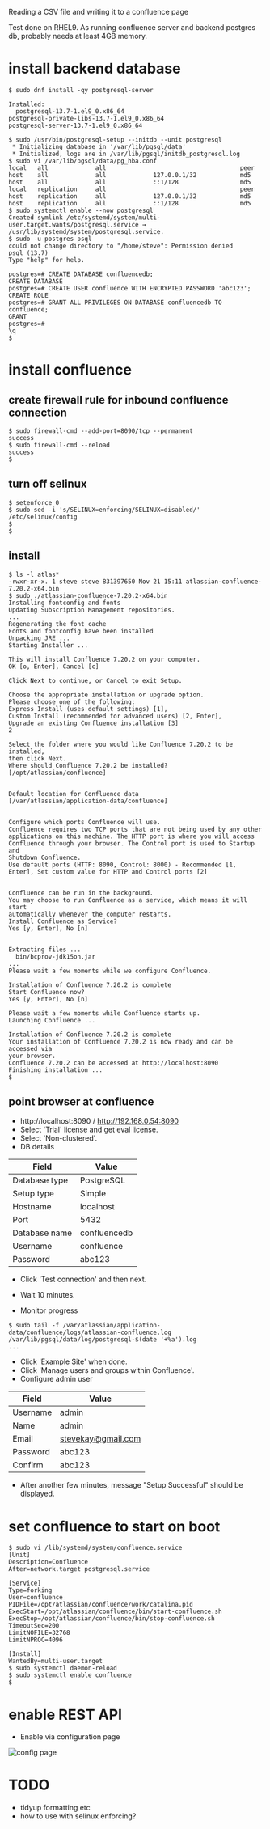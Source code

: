 Reading a CSV file and writing it to a confluence page

Test done on RHEL9.  As running confluence server and backend postgres db, probably needs at least 4GB memory.

# install backend database

```
$ sudo dnf install -qy postgresql-server

Installed:
  postgresql-13.7-1.el9_0.x86_64                             postgresql-private-libs-13.7-1.el9_0.x86_64                             postgresql-server-13.7-1.el9_0.x86_64

$ sudo /usr/bin/postgresql-setup --initdb --unit postgresql
 * Initializing database in '/var/lib/pgsql/data'
 * Initialized, logs are in /var/lib/pgsql/initdb_postgresql.log
$ sudo vi /var/lib/pgsql/data/pg_hba.conf
local   all             all                                     peer
host    all             all             127.0.0.1/32            md5
host    all             all             ::1/128                 md5
local   replication     all                                     peer
host    replication     all             127.0.0.1/32            md5
host    replication     all             ::1/128                 md5
$ sudo systemctl enable --now postgresql
Created symlink /etc/systemd/system/multi-user.target.wants/postgresql.service → /usr/lib/systemd/system/postgresql.service.
$ sudo -u postgres psql
could not change directory to "/home/steve": Permission denied
psql (13.7)
Type "help" for help.

postgres=# CREATE DATABASE confluencedb;
CREATE DATABASE
postgres=# CREATE USER confluence WITH ENCRYPTED PASSWORD 'abc123';
CREATE ROLE
postgres=# GRANT ALL PRIVILEGES ON DATABASE confluencedb TO confluence;
GRANT
postgres=#
\q
$
```

# install confluence

## create firewall rule for inbound confluence connection

```
$ sudo firewall-cmd --add-port=8090/tcp --permanent
success
$ sudo firewall-cmd --reload
success
$
```

## turn off selinux

```
$ setenforce 0
$ sudo sed -i 's/SELINUX=enforcing/SELINUX=disabled/' /etc/selinux/config
$
$
```

## install

```
$ ls -l atlas*
-rwxr-xr-x. 1 steve steve 831397650 Nov 21 15:11 atlassian-confluence-7.20.2-x64.bin
$ sudo ./atlassian-confluence-7.20.2-x64.bin
Installing fontconfig and fonts
Updating Subscription Management repositories.
...
Regenerating the font cache
Fonts and fontconfig have been installed
Unpacking JRE ...
Starting Installer ...

This will install Confluence 7.20.2 on your computer.
OK [o, Enter], Cancel [c]

Click Next to continue, or Cancel to exit Setup.

Choose the appropriate installation or upgrade option.
Please choose one of the following:
Express Install (uses default settings) [1],
Custom Install (recommended for advanced users) [2, Enter],
Upgrade an existing Confluence installation [3]
2

Select the folder where you would like Confluence 7.20.2 to be installed,
then click Next.
Where should Confluence 7.20.2 be installed?
[/opt/atlassian/confluence]


Default location for Confluence data
[/var/atlassian/application-data/confluence]


Configure which ports Confluence will use.
Confluence requires two TCP ports that are not being used by any other
applications on this machine. The HTTP port is where you will access
Confluence through your browser. The Control port is used to Startup and
Shutdown Confluence.
Use default ports (HTTP: 8090, Control: 8000) - Recommended [1, Enter], Set custom value for HTTP and Control ports [2]


Confluence can be run in the background.
You may choose to run Confluence as a service, which means it will start
automatically whenever the computer restarts.
Install Confluence as Service?
Yes [y, Enter], No [n]


Extracting files ...
  bin/bcprov-jdk15on.jar
...
Please wait a few moments while we configure Confluence.

Installation of Confluence 7.20.2 is complete
Start Confluence now?
Yes [y, Enter], No [n]

Please wait a few moments while Confluence starts up.
Launching Confluence ...

Installation of Confluence 7.20.2 is complete
Your installation of Confluence 7.20.2 is now ready and can be accessed via
your browser.
Confluence 7.20.2 can be accessed at http://localhost:8090
Finishing installation ...
$
```

## point browser at confluence

* http://localhost:8090 / http://192.168.0.54:8090
* Select 'Trial' license and get eval license.
* Select 'Non-clustered'.
* DB details

|Field|Value|
|---|---| 
|Database type|PostgreSQL|
|Setup type|Simple|
|Hostname|localhost|
|Port|5432|
|Database name|confluencedb|
|Username|confluence|
|Password|abc123|

* Click 'Test connection' and then next.
* Wait 10 minutes.

* Monitor progress
```
$ sudo tail -f /var/atlassian/application-data/confluence/logs/atlassian-confluence.log /var/lib/pgsql/data/log/postgresql-$(date '+%a').log
...
```
* Click 'Example Site' when done.
* Click 'Manage users and groups within Confluence'.
* Configure admin user

|Field|Value|
|---|---|
|Username|admin|
|Name|admin|
|Email|stevekay@gmail.com|
|Password|abc123|
|Confirm|abc123|

* After another few minutes, message "Setup Successful" should be displayed.

# set confluence to start on boot

```
$ sudo vi /lib/systemd/system/confluence.service
[Unit]
Description=Confluence
After=network.target postgresql.service

[Service]
Type=forking
User=confluence
PIDFile=/opt/atlassian/confluence/work/catalina.pid
ExecStart=/opt/atlassian/confluence/bin/start-confluence.sh
ExecStop=/opt/atlassian/confluence/bin/stop-confluence.sh
TimeoutSec=200
LimitNOFILE=32768
LimitNPROC=4096

[Install]
WantedBy=multi-user.target
$ sudo systemctl daemon-reload
$ sudo systemctl enable confluence
$
```

# enable REST API

* Enable via configuration page

![config page](./enable-api.png?raw=true "enable api")

# TODO

* tidyup formatting etc
* how to use with selinux enforcing?
